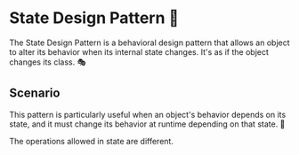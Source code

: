# State Design Pattern 🔄

The State Design Pattern is a behavioral design pattern that allows an object to alter its behavior when its internal state changes. It's as if the object changes its class. 🎭

## Scenario

This pattern is particularly useful when an object's behavior depends on its state, and it must change its behavior at runtime depending on that state. 🔀

The operations allowed in state are different.

